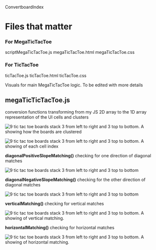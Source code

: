 ConvertboardIndex

# Files that matter

### For MegaTicTacToe
scriptMegaTicTacToe.js
megaTicTacToe.html
megaTicTacToe.css

### For TicTacToe
ticTacToe.js
ticTacToe.html
ticTacToe.css

Visuals for main MegaTicTacToe logic. 
To be edited with more details

## megaTicTicTacToe.js
conversion functions transforming from my JS 2D array to the 1D array
representation of the UI cells and clusters

![9 tic tac toe boards stack 3 from left to right and 3 top to bottom. A showing how the boards are clustered](https://drive.google.com/uc?id=14k3O1iBkWyBVgRvxWldL8s0leKUHcAZn)

![9 tic tac toe boards stack 3 from left to right and 3 top to bottom. A showing of each cell index](https://drive.google.com/uc?id=1hZDlNCO-34Tgez7dIPzXrCopSFVpZ5EK) 

**diagonalPositiveSlopeMatching()**
checking for one direction of diagonal matches

![9 tic tac toe boards stack 3 from left to right and 3 top to bottom](https://drive.google.com/uc?id=1ZvoZHWI8Kq2qfFh2MRDqhzRmgdiehXWg) 

**diagonalNegativeSlopeMatching()**
checking for the other direction of diagonal matches

![9 tic tac toe boards stack 3 from left to right and 3 top to bottom](https://drive.google.com/file/d/1JWvtDPvkoJxemBJmDCqPu2ZbE7JodNXL/view?usp=sharing)

**verticalMatching()**
checking for vertical matches

![9 tic tac toe boards stack 3 from left to right and 3 top to bottom. A showing of vertical matching.](https://drive.google.com/uc?id=1iAID27eTHHvtqqmRrNu5BcFvxCCjS8Z3) 

**horizontalMatching()**
checking for horizontal matches

![9 tic tac toe boards stack 3 from left to right and 3 top to bottom. A showing of horizontal matching.](https://drive.google.com/uc?id=1HWgjS8JIZquvhD5ReDaIp_Up8bhXNRGY)


